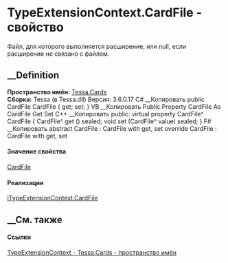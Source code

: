 # TypeExtensionContext.CardFile - свойство
Файл, для которого выполняется расширение, или null, если расширение не
связано с файлом.
## __Definition
 **Пространство имён:** [Tessa.Cards](N_Tessa_Cards.htm)  
 **Сборка:** Tessa (в Tessa.dll) Версия: 3.6.0.17
C# __Копировать
     public CardFile CardFile { get; set; }
VB __Копировать
     Public Property CardFile As CardFile
    	Get
    	Set
C++ __Копировать
     public:
    virtual property CardFile^ CardFile {
    	CardFile^ get () sealed;
    	void set (CardFile^ value) sealed;
    }
F# __Копировать
     abstract CardFile : CardFile with get, set
    override CardFile : CardFile with get, set
#### Значение свойства
[CardFile](T_Tessa_Cards_CardFile.htm)
#### Реализации
[ITypeExtensionContext.CardFile](P_Tessa_Cards_ITypeExtensionContext_CardFile.htm)  
##  __См. также
#### Ссылки
[TypeExtensionContext - ](T_Tessa_Cards_TypeExtensionContext.htm)
[Tessa.Cards - пространство имён](N_Tessa_Cards.htm)
